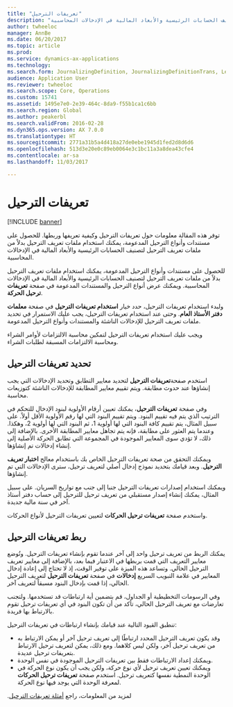 ```yaml
---
title: "تعريفات الترحيل"
description: "توفر هذه المقالة معلومات حول تعريفات الترحيل وكيفية تعريفها وربطها. للحصول على مستندات وأنواع الترحيل المدعومة، يمكنك استخدام ملفات تعريف الترحيل بدلاً من ملفات تعريف الترحيل لتصنيف الحسابات الرئيسية والأبعاد المالية في الإدخالات المحاسبية."
author: twheeloc
manager: AnnBe
ms.date: 06/20/2017
ms.topic: article
ms.prod: 
ms.service: dynamics-ax-applications
ms.technology: 
ms.search.form: JournalizingDefinition, JournalizingDefinitionTrans, LedgerParameters
audience: Application User
ms.reviewer: twheeloc
ms.search.scope: Core, Operations
ms.custom: 15741
ms.assetid: 1495e7e0-2e39-464c-8da9-f55b1ca1c6bb
ms.search.region: Global
ms.author: peakerbl
ms.search.validFrom: 2016-02-28
ms.dyn365.ops.version: AX 7.0.0
ms.translationtype: HT
ms.sourcegitcommit: 2771a31b5a4d418a27de0ebe1945d1fed2d8d6d6
ms.openlocfilehash: 513d3e20e0c89eb0064e3c1bc11a3a8dea43cfe4
ms.contentlocale: ar-sa
ms.lasthandoff: 11/03/2017

---
```


# <a name="posting-definitions"></a>تعريفات الترحيل

[!INCLUDE [banner](../includes/banner.md)]

توفر هذه المقالة معلومات حول تعريفات الترحيل وكيفية تعريفها وربطها. للحصول على مستندات وأنواع الترحيل المدعومة، يمكنك استخدام ملفات تعريف الترحيل بدلاً من ملفات تعريف الترحيل لتصنيف الحسابات الرئيسية والأبعاد المالية في الإدخالات المحاسبية.

للحصول على مستندات وأنواع الترحيل المدعومة، يمكنك استخدام ملفات تعريف الترحيل بدلاً من ملفات تعريف الترحيل لتصنيف الحسابات الرئيسية والأبعاد المالية في الإدخالات المحاسبية. ويمكنك عرض أنواع الترحيل والمستندات المدعومة في صفحة **تعريفات ترحيل الحركة**. 

ولبدء استخدام تعريفات الترحيل، حدد خيار **استخدام تعريفات الترحيل** في صفحة **معلمات دفتر الأستاذ العام**. وحتى عند استخدام تعريفات الترحيل، يجب عليك الاستمرار في تحديد ملفات تعريف الترحيل للإدخالات الناشئة والمستندات وأنواع الترحيل المدعومة. 

ويجب عليك استخدام تعريفات الترحيل لتمكين محاسبة الالتزامات لأوامر الشراء ومحاسبة الالتزامات المسبقة لطلبات الشراء.

## <a name="defining-posting-definitions"></a>تحديد تعريفات الترحيل
استخدم صفحة**تعريفات الترحيل** لتحديد معايير التطابق وتحديد الإدخالات التي يجب إنشاؤها عند حدوث مطابقة. ويتم تقييم معايير المطابقة للإدخالات الناشئة كتوزيعات محاسبة. 

وفي صفحة **تعريفات الترحيل**، يمكنك تعيين أرقام الأولوية لبنود الإدخال للتحكم في الترتيب الذي يتم فيه تقييم البنود. ويتم تقييم البنود التي لها رقم الأولوية الأقل أولاً. على سبيل المثال، يتم تقييم كافة البنود التي لها أولوية 1، ثم البنود التي لها أولوية 2، وهكذا. وعندما يتم العثور على مطابقة، فإنه يتم تجاهل معايير المطابقة الأخرى. بالإضافة إلى ذلك، لا تؤدي سوى المعايير الموجودة في المجموعة التي تطابق الحركة الأصلية إلى إنشاء إدخالات تم إنشاؤها. 

ويمكنك التحقق من صحة تعريفات الترحيل الخاص بك باستخدام معالج **اختبار تعريف الترحيل**. وبعد قيامك بتحديد نموذج إدخال أصلي لتعريف ترحيل، سترى الإدخالات التي تم إنشاؤها. 

ويمكنك استخدام إصدارات تعريفات الترحيل جنبا إلى جنب مع تواريخ السريان. على سبيل المثال، يمكنك إنشاء إصدار مستقبلي من تعريف ترحيل للترحيل إلى حساب دفتر أستاذ آخر في سنة مالية جديدة. 

واستخدم صفحة **تعريفات ترحيل الحركات** لتعيين تعريفات الترحيل لأنواع الحركات.

## <a name="linking-posting-definitions"></a>ربط تعريفات الترحيل
يمكنك الربط من تعريف ترحيل واحد إلى آخر عندما تقوم بإنشاء تعريفات الترحيل. وتُوضع معايير التعريف التي قمت بربطها في الاعتبار فيما بعد، بالإضافة إلى معايير تعريف الترحيل الحالي. وتساعد هذه الميزة على توفير الوقت، إذ لا تحتاج إلى إعادة إدخال المعايير في علامة التبويب السريع **إدخالات** في صفحة **تعريفات الترحيل** لتعريف الترحيل الحالي، إذا قمت بإدخال البنود مسبقاً لتعريف آخر. 

وفي الرسومات التخطيطية أو الجداول، قم بتضمين أية ارتباطات قد تستخدمها. ولتجنب تعارضات مع تعريف الترحيل الحالي، تأكد من أن تكون البنود في أي تعريفات ترحيل تقوم بالارتباط بها فريدة. 

تنطبق القيود التالية عند قيامك بإنشاء ارتباطات في تعريفات الترحيل:

-   وقد يكون تعريف الترحيل المحدد ارتباطًا إلى تعريف ترحيل آخر أو يمكن الارتباط به من تعريف ترحيل آخر، ولكن ليس كلاهما. ومع ذلك، يمكن لتعريف ترحيل الارتباط بتعريفات ترحيل عديدة.
-   ويمكنك إعداد الارتباطات فقط بين تعريفات الترحيل الموجودة في نفس الوحدة.
-   ويمكنك تعيين تعريف ترحيل لأي نوع حركة، ولكن يجب أن يكون نوع الحركة في الوحدة النمطية نفسها كتعريف ترحيل. استخدم صفحة **تعريفات ترحيل الحركات** لمعرفة الوحدة التي يوجد فيها نوع الحركة.


‏‫لمزيد من المعلومات، راجع [‬‏‫أمثلة تعريفات الترحيل](example-posting-definitions.md). 



